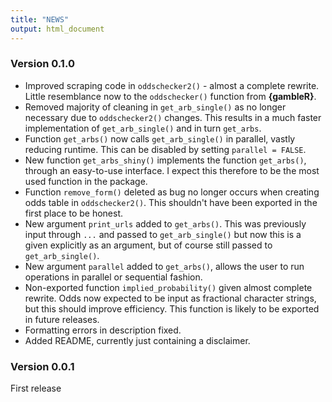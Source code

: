 ```yaml
---
title: "NEWS"
output: html_document
---
```


### Version 0.1.0
- Improved scraping code in `oddschecker2()` - almost a complete rewrite. Little resemblance now to the `oddschecker()` function from **{gambleR}**. 
- Removed majority of cleaning in `get_arb_single()` as no longer necessary due to `oddschecker2()` changes. This results in a much faster implementation of `get_arb_single()` and in turn `get_arbs`.
- Function `get_arbs()` now calls `get_arb_single()` in parallel, vastly reducing runtime. This can be disabled by setting `parallel = FALSE`.
- New function `get_arbs_shiny()` implements the function 
`get_arbs()`, through an easy-to-use interface. I expect this therefore to be the most used function in the package.
- Function `remove_form()` deleted as bug no longer occurs when creating odds table in `oddschecker2()`. This shouldn't have been exported in the first place to be honest.
- New argument `print_urls` added to `get_arbs()`. This was previously input through `...` and passed to `get_arb_single()` but now this is a given explicitly as an argument, but of course still passed to `get_arb_single()`.
- New argument `parallel` added to `get_arbs()`, allows the user to run operations in parallel or sequential fashion.
- Non-exported function `implied_probability()` given almost complete rewrite. Odds now expected to be input as fractional character strings, but this should improve efficiency. This function is likely to be exported in future releases.
- Formatting errors in description fixed.
- Added README, currently just containing a disclaimer.


### Version 0.0.1
First release
